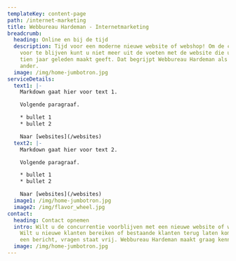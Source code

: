 ```yaml
---
templateKey: content-page
path: /internet-marketing
title: Webbureau Hardeman - Internetmarketing
breadcrumb:
  heading: Online en bij de tijd
  description: Tijd voor een moderne nieuwe website of webshop! Om de concurrentie
    voor te blijven kunt u niet meer uit de voeten met de website die uw neefje
    tien jaar geleden maakt geeft. Dat begrijpt Webbureau Hardeman als geen
    ander.
  image: /img/home-jumbotron.jpg
serviceDetails:
  text1: |-
    Markdown gaat hier voor text 1.

    Volgende paragraaf.

    * bullet 1
    * bullet 2

    Naar [websites](/websites)
  text2: |-
    Markdown gaat hier voor text 2.

    Volgende paragraaf.

    * bullet 1
    * bullet 2

    Naar [websites](/websites)
  image1: /img/home-jumbotron.jpg
  image2: /img/flavor_wheel.jpg
contact:
  heading: Contact opnemen
  intro: Wilt u de concurrentie voorblijven met een nieuwe website of webshop?
    Wilt u nieuwe klanten bereiken of bestaande klanten terug laten komen? Stuur
    een bericht, vragen staat vrij. Webbureau Hardeman maakt graag kennis!
  image: /img/home-jumbotron.jpg
---
```

